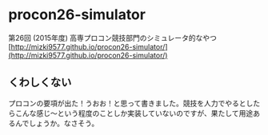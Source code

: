 # procon26-simulator
第26回 (2015年度) 高専プロコン競技部門のシミュレータ的なやつ [http://mizki9577.github.io/procon26-simulator/](http://mizki9577.github.io/procon26-simulator/)

## くわしくない
プロコンの要項が出た！うおお！と思って書きました。競技を人力でやるとしたらこんな感じ〜という程度のことしか実装していないのですが、果たして用途あるんでしょうか。なさそう。
